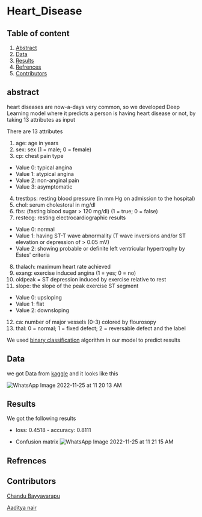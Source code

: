 
# Heart_Disease

## Table of content

1. [Abstract](https://github.com/adijams01/cleveland_heart_disease_classification/blob/main/README.md#abstract)
2. [Data](https://github.com/adijams01/cleveland_heart_disease_classification/blob/main/README.md#data)
3. [Results](https://github.com/adijams01/cleveland_heart_disease_classification/blob/main/README.md#results)
4. [Refrences](https://github.com/adijams01/cleveland_heart_disease_classification/blob/main/README.md#refrences) 
5. [Contributors](https://github.com/adijams01/cleveland_heart_disease_classification/blob/main/README.md#contributors)

## abstract

heart diseases are now-a-days very common, so we developed Deep Learning model where it predicts a person is having heart disease or not, by taking 13 attributes as input

There are 13 attributes
1. age: age in years
2. sex: sex (1 = male; 0 = female)
3. cp: chest pain type
* Value 0: typical angina
* Value 1: atypical angina
* Value 2: non-anginal pain
* Value 3: asymptomatic
4. trestbps: resting blood pressure (in mm Hg on admission to the hospital)
5. chol: serum cholestoral in mg/dl
6. fbs: (fasting blood sugar > 120 mg/dl) (1 = true; 0 = false)
7. restecg: resting electrocardiographic results
* Value 0: normal
* Value 1: having ST-T wave abnormality (T wave inversions and/or ST elevation or depression of > 0.05 mV)
* Value 2: showing probable or definite left ventricular hypertrophy by Estes' criteria
8. thalach: maximum heart rate achieved
9. exang: exercise induced angina (1 = yes; 0 = no)
10. oldpeak = ST depression induced by exercise relative to rest
11. slope: the slope of the peak exercise ST segment
* Value 0: upsloping
* Value 1: flat
* Value 2: downsloping
12. ca: number of major vessels (0-3) colored by flourosopy
13. thal: 0 = normal; 1 = fixed defect; 2 = reversable defect
and the label

We used [binary classification](https://en.wikipedia.org/wiki/Binary_classification#:~:text=Binary%20classification%20is%20the%20task,basis%20of%20a%20classification%20rule.) algorithm in our model to predict results

## Data

we got Data from [kaggle](https://www.kaggle.com/datasets/cherngs/heart-disease-cleveland-uci)
and it looks like this

![WhatsApp Image 2022-11-25 at 11 20 13 AM](https://user-images.githubusercontent.com/92617405/203923874-cc815f3f-618a-44e6-98eb-1f2b15f9282b.jpeg)



## Results

We got the following results

* loss: 0.4518 - accuracy: 0.8111

* Confusion matrix
![WhatsApp Image 2022-11-25 at 11 21 15 AM](https://user-images.githubusercontent.com/92617405/203923888-363e2435-0674-474b-b593-5880443b88f7.jpeg)

## Refrences

## Contributors

[Chandu Bayyavarapu](https://github.com/Chandu106)

[Aaditya nair](https://github.com/ad5454)


